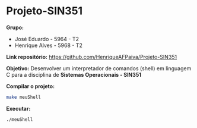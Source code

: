 # Projeto-SIN351

**Grupo:**
  - José Eduardo - 5964 - T2
  - Henrique Alves - 5968 - T2

  
**Link repositório:** https://github.com/HenriqueAFPaiva/Projeto-SIN351

**Objetivo:**
  Desenvolver um interpretador de comandos (shell) em linguagem C para a disciplina de **Sistemas Operacionais - SIN351**
  
**Compilar o projeto:**

```bash
make meuShell
```

**Executar:**

```bash
./meuShell
```
